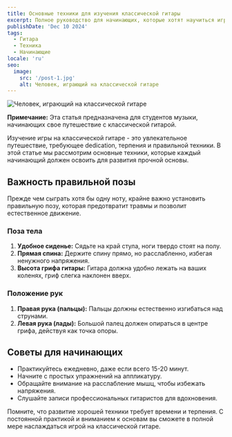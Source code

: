 ```yaml
---
title: Основные техники для изучения классической гитары
excerpt: Полное руководство для начинающих, которые хотят научиться играть на классической гитаре. Откройте для себя основные техники, правильные позы и советы по развитию хорошей техники с самого начала.
publishDate: 'Dec 10 2024'
tags:
  - Гитара
  - Техника
  - Начинающие
locale: 'ru'
seo:
  image:
    src: '/post-1.jpg'
    alt: Человек, играющий на классической гитаре
---
```


![Человек, играющий на классической гитаре](/post-1.jpg)

**Примечание:** Эта статья предназначена для студентов музыки, начинающих свое путешествие с классической гитарой.

Изучение игры на классической гитаре - это увлекательное путешествие, требующее dedication, терпения и правильной техники. В этой статье мы рассмотрим основные техники, которые каждый начинающий должен освоить для развития прочной основы.

## Важность правильной позы

Прежде чем сыграть хотя бы одну ноту, крайне важно установить правильную позу, которая предотвратит травмы и позволит естественное движение.

### Поза тела

1. **Удобное сиденье:** Сядьте на край стула, ноги твердо стоят на полу.
2. **Прямая спина:** Держите спину прямо, но расслабленно, избегая ненужного напряжения.
3. **Высота грифа гитары:** Гитара должна удобно лежать на ваших коленях, гриф слегка наклонен вверх.

### Положение рук

1. **Правая рука (пальцы):** Пальцы должны естественно изгибаться над струнами.
2. **Левая рука (лады):** Большой палец должен опираться в центре грифа, действуя как точка опоры.

## Советы для начинающих

- Практикуйтесь ежедневно, даже если всего 15-20 минут.
- Начните с простых упражнений на аппликатуру.
- Обращайте внимание на расслабление мышц, чтобы избежать напряжения.
- Слушайте записи профессиональных гитаристов для вдохновения.

Помните, что развитие хорошей техники требует времени и терпения. С постоянной практикой и вниманием к основам вы сможете в полной мере наслаждаться игрой на классической гитаре.
